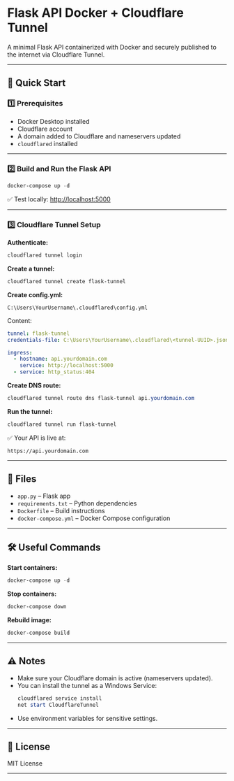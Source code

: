 # Flask API Docker + Cloudflare Tunnel

A minimal Flask API containerized with Docker and securely published to the internet via Cloudflare Tunnel.

---

## 🚀 Quick Start

### 1️⃣ Prerequisites
- Docker Desktop installed
- Cloudflare account
- A domain added to Cloudflare and nameservers updated
- `cloudflared` installed

---

### 2️⃣ Build and Run the Flask API

```powershell
docker-compose up -d
```

✅ Test locally:
[http://localhost:5000](http://localhost:5000)

---

### 3️⃣ Cloudflare Tunnel Setup

**Authenticate:**
```powershell
cloudflared tunnel login
```

**Create a tunnel:**
```powershell
cloudflared tunnel create flask-tunnel
```

**Create config.yml:**
```
C:\Users\YourUsername\.cloudflared\config.yml
```
Content:
```yaml
tunnel: flask-tunnel
credentials-file: C:\Users\YourUsername\.cloudflared\<tunnel-UUID>.json

ingress:
  - hostname: api.yourdomain.com
    service: http://localhost:5000
  - service: http_status:404
```

**Create DNS route:**
```powershell
cloudflared tunnel route dns flask-tunnel api.yourdomain.com
```

**Run the tunnel:**
```powershell
cloudflared tunnel run flask-tunnel
```

✅ Your API is live at:
```
https://api.yourdomain.com
```

---

## 📂 Files

- `app.py` – Flask app
- `requirements.txt` – Python dependencies
- `Dockerfile` – Build instructions
- `docker-compose.yml` – Docker Compose configuration

---

## 🛠️ Useful Commands

**Start containers:**
```powershell
docker-compose up -d
```

**Stop containers:**
```powershell
docker-compose down
```

**Rebuild image:**
```powershell
docker-compose build
```

---

## ⚠️ Notes
- Make sure your Cloudflare domain is active (nameservers updated).
- You can install the tunnel as a Windows Service:
  ```powershell
  cloudflared service install
  net start CloudflareTunnel
  ```
- Use environment variables for sensitive settings.

---

## 📄 License

MIT License

---
